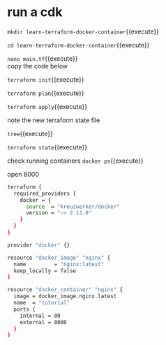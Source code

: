 # run a cdk


`mkdir learn-terraform-docker-container`{{execute}}    

`cd learn-terraform-docker-container`{{execute}}   

`nano main.tf`{{execute}}   
copy the code below

`terraform init`{{execute}}    

`terraform plan`{{execute}}    

`terraform apply`{{execute}}    

note the new terraform state file

`tree`{{execute}}

`terraform state`{{execute}}

check running containers
`docker ps`{{execute}}   

open 8000


```sh
terraform {
  required_providers {
    docker = {
      source  = "kreuzwerker/docker"
      version = "~> 2.13.0"
    }
  }
}

provider "docker" {}

resource "docker_image" "nginx" {
  name         = "nginx:latest"
  keep_locally = false
}

resource "docker_container" "nginx" {
  image = docker_image.nginx.latest
  name  = "tutorial"
  ports {
    internal = 80
    external = 8000
  }
}
```